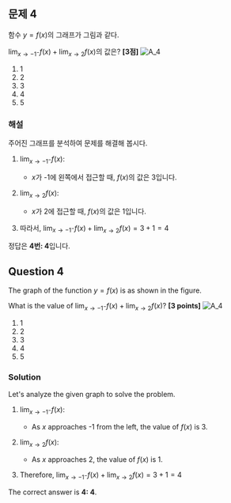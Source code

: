 

## 문제 4
함수 $y=f(x)$의 그래프가 그림과 같다.

$\lim_{x \to -1^-} f(x)+\lim_{x \to 2} f(x)$의 값은? **[3점]**
![A_4](../Images/A_4.png)

1) 1
2) 2
3) 3
4) 4
5) 5

### 해설
주어진 그래프를 분석하여 문제를 해결해 봅시다.

1. $\lim_{x \to -1^-} f(x)$:
   - $x$가 -1에 왼쪽에서 접근할 때, $f(x)$의 값은 3입니다.

2. $\lim_{x \to 2} f(x)$:
   - $x$가 2에 접근할 때, $f(x)$의 값은 1입니다.

3. 따라서, $\lim_{x \to -1^-} f(x)+\lim_{x \to 2} f(x) = 3 + 1 = 4$

정답은 **4번: 4**입니다.

## Question 4
The graph of the function $y=f(x)$ is as shown in the figure.

What is the value of $\lim_{x \to -1^-} f(x)+\lim_{x \to 2} f(x)$? **[3 points]**
![A_4](../Images/A_4.png)

1) 1
2) 2
3) 3
4) 4
5) 5

### Solution
Let's analyze the given graph to solve the problem.

1. $\lim_{x \to -1^-} f(x)$:
   - As $x$ approaches -1 from the left, the value of $f(x)$ is 3.

2. $\lim_{x \to 2} f(x)$:
   - As $x$ approaches 2, the value of $f(x)$ is 1.

3. Therefore, $\lim_{x \to -1^-} f(x)+\lim_{x \to 2} f(x) = 3 + 1 = 4$

The correct answer is **4: 4**.
